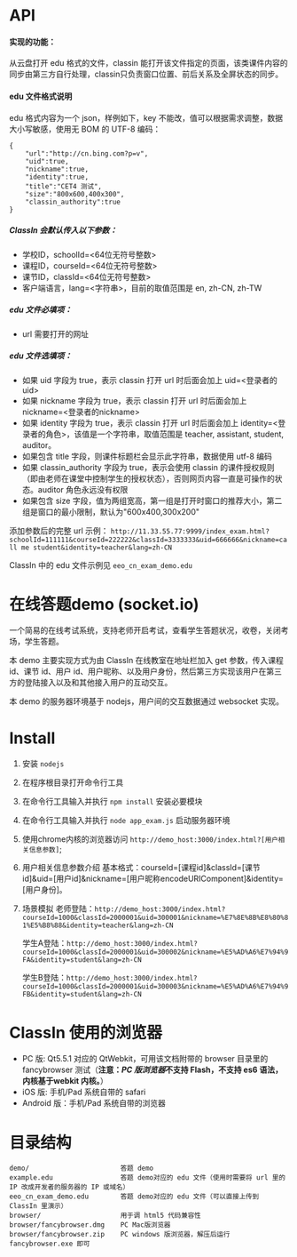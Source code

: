 API
==================
#### 实现的功能：
从云盘打开 edu 格式的文件，classin 能打开该文件指定的页面，该类课件内容的同步由第三方自行处理，classin只负责窗口位置、前后关系及全屏状态的同步。
#### edu 文件格式说明
edu 格式内容为一个 json，样例如下，key 不能改，值可以根据需求调整，数据大小写敏感，使用无 BOM 的 UTF-8 编码：

```
{
    "url":"http://cn.bing.com?p=v",
    "uid":true,
    "nickname":true,
    "identity":true,
    "title":"CET4 测试",
    "size":"800x600,400x300",
    "classin_authority":true
}
```
##### ClassIn 会默认传入以下参数：
- 学校ID，schoolId=<64位无符号整数>
- 课程ID，courseId=<64位无符号整数>
- 课节ID，classId=<64位无符号整数>
- 客户端语言，lang=<字符串>，目前的取值范围是 en, zh-CN, zh-TW

##### edu 文件必填项：
- url 需要打开的网址

##### edu 文件选填项：
- 如果 uid 字段为 true，表示 classin 打开 url 时后面会加上 uid=<登录者的uid>
- 如果 nickname 字段为 true，表示 classin 打开 url 时后面会加上 nickname=<登录者的nickname>
- 如果 identity 字段为 true，表示 classin 打开 url 时后面会加上 identity=<登录者的角色>，该值是一个字符串，取值范围是 teacher, assistant, student, auditor。
- 如果包含 title 字段，则课件标题栏会显示此字符串，数据使用 utf-8 编码
- 如果 classin_authority 字段为 true，表示会使用 classin 的课件授权规则（即由老师在课堂中控制学生的授权状态），否则网页内容一直是可操作的状态。auditor 角色永远没有权限
- 如果包含 size 字段，值为两组宽高，第一组是打开时窗口的推荐大小，第二组是窗口的最小限制，默认为"600x400,300x200"

添加参数后的完整 url 示例：
```http://11.33.55.77:9999/index_exam.html?schoolId=111111&courseId=222222&classId=3333333&uid=666666&nickname=call me student&identity=teacher&lang=zh-CN```

ClassIn 中的 edu 文件示例见 ```eeo_cn_exam_demo.edu```

在线答题demo (socket.io)
===============

一个简易的在线考试系统，支持老师开启考试，查看学生答题状况，收卷，关闭考场，学生答题。

本 demo 主要实现方式为由 ClassIn 在线教室在地址栏加入 get 参数，传入课程 id、课节 id、用户 id、用户昵称、以及用户身份，然后第三方实现该用户在第三方的登陆接入以及和其他接入用户的互动交互。

本 demo 的服务器环境基于 nodejs，用户间的交互数据通过 websocket 实现。

Install
==================

1. 安装 ```nodejs```
2. 在程序根目录打开命令行工具
3. 在命令行工具输入并执行 ```npm install``` 安装必要模块
4. 在命令行工具输入并执行 ```node app_exam.js``` 启动服务器环境
5. 使用chrome内核的浏览器访问 ```http://demo_host:3000/index.html?[用户相关信息参数]```;
6. 用户相关信息参数介绍
    基本格式：courseId=[课程id]&classId=[课节id]&uid=[用户id]&nickname=[用户昵称encodeURIComponent]&identity=[用户身份]。

7. 场景模拟
    老师登陆：```http://demo_host:3000/index.html?courseId=1000&classId=2000001&uid=300001&nickname=%E7%8E%8B%E8%80%81%E5%B8%88&identity=teacher&lang=zh-CN```

    学生A登陆：```http://demo_host:3000/index.html?courseId=1000&classId=2000001&uid=300002&nickname=%E5%AD%A6%E7%94%9FA&identity=student&lang=zh-CN```

    学生B登陆：```http://demo_host:3000/index.html?courseId=1000&classId=2000001&uid=300003&nickname=%E5%AD%A6%E7%94%9FB&identity=student&lang=zh-CN```

ClassIn 使用的浏览器
=============
- PC 版: Qt5.5.1 对应的 QtWebkit，可用该文档附带的 browser 目录里的 fancybrowser 测试（**注意：*PC 版浏览器*不支持 Flash，不支持 es6 语法，内核基于webkit 内核。**）
- iOS 版: 手机/Pad 系统自带的 safari
- Android 版：手机/Pad 系统自带的浏览器

目录结构
============
```
demo/                       答题 demo
example.edu                 答题 demo对应的 edu 文件（使用时需要将 url 里的 IP 改成开发者的服务器的 IP 或域名）
eeo_cn_exam_demo.edu        答题 demo对应的 edu 文件（可以直接上传到 ClassIn 里演示）
browser/                    用于调 html5 代码兼容性
browser/fancybrowser.dmg    PC Mac版浏览器
browser/fancybrowser.zip    PC windows 版浏览器，解压后运行 fancybrowser.exe 即可
```
